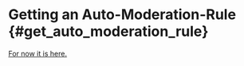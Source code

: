 Getting an Auto-Moderation-Rule {#get_auto_moderation_rule}
============
[For now it is here.](https://github.com/RealTimeChris/DiscordCoreAPI/blob/main/Source/AutoModerationEntities.cpp#L64)